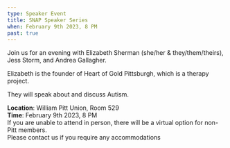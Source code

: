 ```yaml
---
type: Speaker Event
title: SNAP Speaker Series
when: February 9th 2023, 8 PM
past: true
---
```


Join us for an evening with Elizabeth Sherman (she/her & they/them/theirs), Jess Storm, and Andrea Gallagher.

Elizabeth is the founder of Heart of Gold Pittsburgh, which is a therapy project. 

They will speak about and discuss Autism.

**Location**: William Pitt Union, Room 529  
**Time**: February 9th 2023, 8 PM  
If you are unable to attend in person, there will be a virtual option for non-Pitt members.  
Please contact us if you require any accommodations

